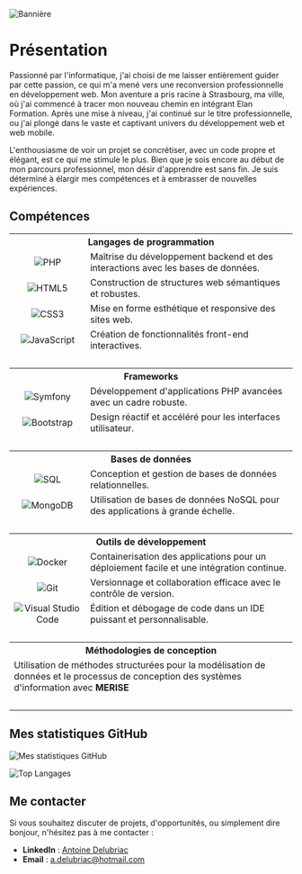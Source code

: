 ![Bannière](https://github.com/AntoineDrc/AntoineDrc/blob/main/assets/Banniere1280%C3%97640%20pixels.png?raw=true)

# Présentation

Passionné par l'informatique, j'ai choisi de me laisser entièrement guider par cette passion, ce qui m'a mené vers une reconversion professionnelle en développement web. Mon aventure a pris racine à Strasbourg, ma ville, où j'ai commencé à tracer mon nouveau chemin en intégrant Elan Formation. Après une mise à niveau, j'ai continué sur le titre professionnelle, ou j'ai plongé dans le vaste et captivant univers du développement web et web mobile.

L'enthousiasme de voir un projet se concrétiser, avec un code propre et élégant, est ce qui me stimule le plus. Bien que je sois encore au début de mon parcours professionnel, mon désir d'apprendre est sans fin. Je suis déterminé à élargir mes compétences et à embrasser de nouvelles expériences.

## Compétences

<table>
<tr><th colspan="2" align="center"><b>Langages de programmation</b></th></tr>
<tr>
  <td align="center"><img src="https://img.shields.io/badge/PHP-777BB4?style=for-the-badge&logo=php&logoColor=white" alt="PHP"/></td>
  <td>Maîtrise du développement backend et des interactions avec les bases de données.</td>
</tr>
<tr>
  <td align="center"><img src="https://img.shields.io/badge/HTML5-E34F26?style=for-the-badge&logo=html5&logoColor=white" alt="HTML5"/></td>
  <td>Construction de structures web sémantiques et robustes.</td>
</tr>
<tr>
  <td align="center"><img src="https://img.shields.io/badge/CSS3-1572B6?style=for-the-badge&logo=css3&logoColor=white" alt="CSS3"/></td>
  <td>Mise en forme esthétique et responsive des sites web.</td>
</tr>
<tr>
  <td align="center"><img src="https://img.shields.io/badge/JavaScript-F7DF1E?style=for-the-badge&logo=javascript&logoColor=black" alt="JavaScript"/></td>
  <td>Création de fonctionnalités front-end interactives.</td>
</tr>
<tr><td colspan="2">&nbsp;</td></tr> <!-- Espace -->

<tr><th colspan="2" align="center"><b>Frameworks</b></th></tr>
<tr>
  <td align="center"><img src="https://img.shields.io/badge/Symfony-000000?style=for-the-badge&logo=symfony&logoColor=white" alt="Symfony"/></td>
  <td>Développement d'applications PHP avancées avec un cadre robuste.</td>
</tr>
<tr>
  <td align="center"><img src="https://img.shields.io/badge/Bootstrap-563D7C?style=for-the-badge&logo=bootstrap&logoColor=white" alt="Bootstrap"/></td>
  <td>Design réactif et accéléré pour les interfaces utilisateur.</td>
</tr>
<tr><td colspan="2">&nbsp;</td></tr> <!-- Espace -->

<tr><th colspan="2" align="center"><b>Bases de données</b></th></tr>
<tr>
  <td align="center"><img src="https://img.shields.io/badge/SQL-4479A1?style=for-the-badge&logo=amazon-dynamodb&logoColor=white" alt="SQL"/></td>
  <td>Conception et gestion de bases de données relationnelles.</td>
</tr>
<tr>
  <td align="center"><img src="https://img.shields.io/badge/MongoDB-4EA94B?style=for-the-badge&logo=mongodb&logoColor=white" alt="MongoDB"/></td>
  <td>Utilisation de bases de données NoSQL pour des applications à grande échelle.</td>
</tr>
<tr><td colspan="2">&nbsp;</td></tr> <!-- Espace -->

<tr><th colspan="2" align="center"><b>Outils de développement</b></th></tr>
<tr>
  <td align="center"><img src="https://img.shields.io/badge/Docker-2496ED?style=for-the-badge&logo=docker&logoColor=white" alt="Docker"/></td>
  <td>Containerisation des applications pour un déploiement facile et une intégration continue.</td>
</tr>
<tr>
  <td align="center"><img src="https://img.shields.io/badge/Git-F05032?style=for-the-badge&logo=git&logoColor=white" alt="Git"/></td>
  <td>Versionnage et collaboration efficace avec le contrôle de version.</td>
</tr>
<tr>
  <td align="center"><img src="https://img.shields.io/badge/Visual%20Studio%20Code-007ACC?style=for-the-badge&logo=visual-studio-code&logoColor=white" alt="Visual Studio Code"/></td>
  <td>Édition et débogage de code dans un IDE puissant et personnalisable.</td>
</tr>
<tr><td colspan="2">&nbsp;</td></tr> <!-- Espace -->

<tr><th colspan="2" align="center"><b>Méthodologies de conception</b></th></tr>
<tr>
  <td colspan="2">Utilisation de méthodes structurées pour la modélisation de données et le processus de conception des systèmes d'information avec <b>MERISE</b>
  <tr><td colspan="2">&nbsp;</td></tr> <!-- Espace -->
</table>

## Mes statistiques GitHub

![Mes statistiques GitHub](https://github-readme-stats.vercel.app/api?username=AntoineDrc&show_icons=true&theme=radical)

![Top Langages](https://github-readme-stats.vercel.app/api/top-langs/?username=AntoineDrc&layout=compact&theme=radical)

## Me contacter

Si vous souhaitez discuter de projets, d'opportunités, ou simplement dire bonjour, n'hésitez pas à me contacter :

- **LinkedIn** : [Antoine Delubriac](https://www.linkedin.com/in/antoinedelubriac/)
- **Email** : [a.delubriac@hotmail.com](mailto:a.delubriac@hotmail.com)

